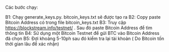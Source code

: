 Các bước chạy:

B1: Chạy generate_keys.py. bitcoin_keys.txt sẽ được tạo ra
B2: Copy paste Bitcoin Address có trong file bitcoin_keys.txt
B3: Truy cập https://blockstream.info/testnet/ . Sau đó paste Bitcoin Address để tìm thông tin
B4: Sử dụng một Bitcoin Testnet để gửi BTC vào Bitcoin Address đã chọn
B5: Đợi khoảng 5-10ph sau đó kiểm tra lại tài khoản ( Do Bitcoin tốn thời gian lâu để xác nhận)
